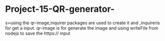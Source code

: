 # Project-15-QR-generator-
s=using the qr-image,inquirer packages are used to create it and ,inquireris for get a input. qr-image is for generate the image  and using writeFile from nodejs to save the https://  input
